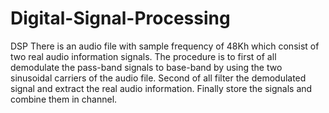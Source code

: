 # Digital-Signal-Processing
DSP
There is an audio file with sample frequency of 48Kh which consist of two real audio information signals. The procedure is to first of all demodulate the pass-band signals to base-band by using the two sinusoidal carriers of the audio file. Second of all filter the demodulated signal and extract the real audio information. Finally store the signals and combine them in channel.
